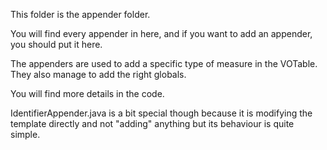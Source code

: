 This folder is the appender folder.

You will find every appender in here, and if you want to add an appender, you should put it here.

The appenders are used to add a specific type of measure in the VOTable. They also manage to add the right globals.

You will find more details in the code.

IdentifierAppender.java is a bit special though because it is modifying the template directly and not "adding" anything but its behaviour is quite simple.
